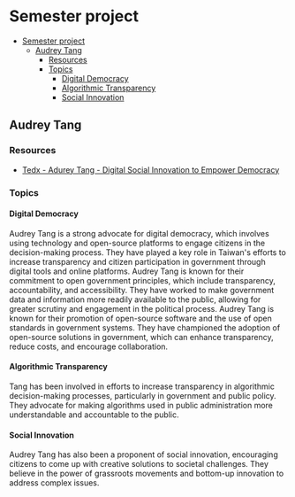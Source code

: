 # Semester project

- [Semester project](#semester-project)
  - [Audrey Tang](#audrey-tang)
    - [Resources](#resources)
    - [Topics](#topics)
      - [Digital Democracy](#digital-democracy)
      - [Algorithmic Transparency](#algorithmic-transparency)
      - [Social Innovation](#social-innovation)


## Audrey Tang

### Resources

- [Tedx - Adurey Tang - Digital Social Innovation to Empower Democracy](https://www.ted.com/talks/audrey_tang_digital_social_innovation_to_empower_democracy)

### Topics

#### Digital Democracy
Audrey Tang is a strong advocate for digital democracy, which involves using technology and open-source platforms to engage citizens in the decision-making process. They have played a key role in Taiwan's efforts to increase transparency and citizen participation in government through digital tools and online platforms. Audrey Tang is known for their commitment to open government principles, which include transparency, accountability, and accessibility. They have worked to make government data and information more readily available to the public, allowing for greater scrutiny and engagement in the political process.
Audrey Tang is known for their promotion of open-source software and the use of open standards in government systems. They have championed the adoption of open-source solutions in government, which can enhance transparency, reduce costs, and encourage collaboration.

#### Algorithmic Transparency
Tang has been involved in efforts to increase transparency in algorithmic decision-making processes, particularly in government and public policy. They advocate for making algorithms used in public administration more understandable and accountable to the public.

#### Social Innovation
Audrey Tang has also been a proponent of social innovation, encouraging citizens to come up with creative solutions to societal challenges. They believe in the power of grassroots movements and bottom-up innovation to address complex issues.
